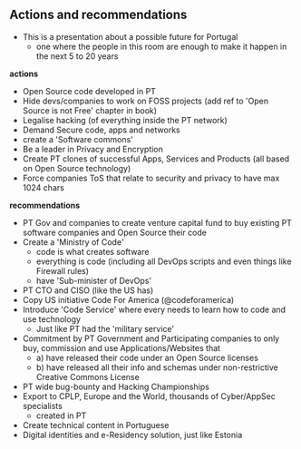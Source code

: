 ## Actions and recommendations


* This is a presentation about a possible future for Portugal
  * one where the people in this room are enough to make it happen in the next 5 to 20 years


**actions**

  * Open Source code developed in PT
  * Hide devs/companies to work on FOSS projects (add ref to 'Open Source is not Free' chapter in book)
  * Legalise hacking (of everything inside the PT network)
  * Demand Secure code, apps and networks
  * create a 'Software commons'
  * Be a leader in Privacy and Encryption
  * Create PT clones of successful Apps, Services and Products (all based on Open Source technology)
  * Force companies ToS that relate to security and privacy to have max 1024 chars

**recommendations**

  * PT Gov and companies to create venture capital fund to buy existing PT software companies and Open Source their code
  * Create a 'Ministry of Code'
    * code is what creates software
    * everything is code (including all DevOps scripts and even things like Firewall rules)
    * have 'Sub-minister of DevOps'
  * PT CTO and CISO (like the US has)
  * Copy US initiative Code For America (@codeforamerica)
  * Introduce 'Code Service' where every needs to learn how to code and use technology
    * Just like PT had the 'military service'
  * Commitment by PT Government and Participating companies to only buy, commission and use Applications/Websites that
    * a) have released their code under an Open Source licenses
    * b) have released all their info and schemas under non-restrictive Creative Commons License
  * PT wide bug-bounty and Hacking Championships
  * Export to CPLP, Europe and the World, thousands of Cyber/AppSec specialists
    * created in PT
  * Create technical content in Portuguese
  * Digital identities and e-Residency solution, just like Estonia

